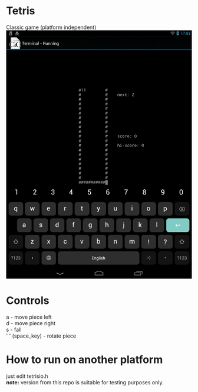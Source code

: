 # Tetris
Classic game (platform independent)  
![alt text](https://github.com/SpamBot/Tetris/blob/master/tetris.gif)

# Controls  
a - move piece left  
d - move piece right  
s - fall  
' ' (space_key) - rotate piece  

# How to run on another platform  
just edit tetrisio.h  
**note:** version from this repo is suitable for testing purposes only.
